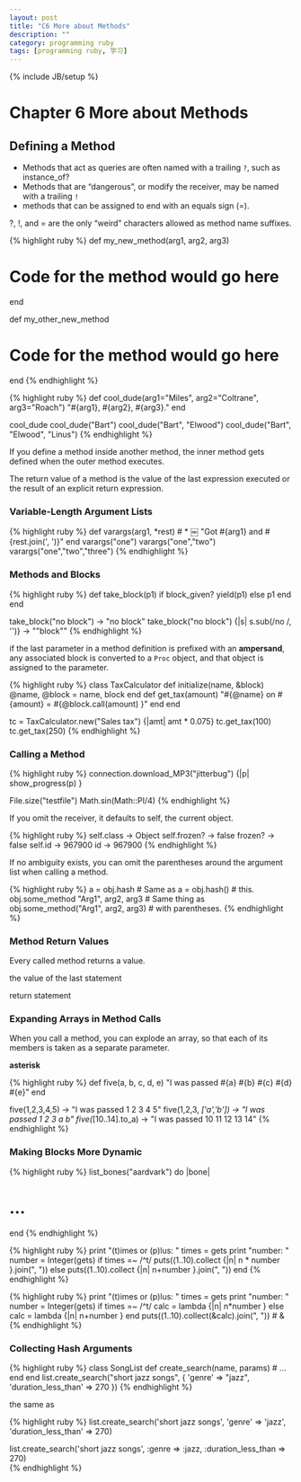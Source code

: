 ```yaml
---
layout: post
title: "C6 More about Methods"
description: ""
category: programming ruby
tags: [programming ruby, 学习]
---
```

{% include JB/setup %}

# Chapter 6 More about Methods

## Defining a Method

* Methods that act as queries are often named with a trailing `?`, such as instance_of?
* Methods that are “dangerous”, or modify the receiver, may be named with a trailing `!`
* methods that can be assigned to end with an equals sign (=).

?, !, and = are the only “weird” characters allowed as method name suffixes.

{% highlight ruby %}
def my_new_method(arg1, arg2, arg3)  # Code for the method would go hereend
def my_other_new_method  # Code for the method would go hereend
{% endhighlight %}

{% highlight ruby %}
def cool_dude(arg1="Miles", arg2="Coltrane", arg3="Roach")
  "#{arg1}, #{arg2}, #{arg3}."end
cool_dudecool_dude("Bart")cool_dude("Bart", "Elwood") cool_dude("Bart", "Elwood", "Linus")
{% endhighlight %}

If you define a method inside another method, the inner method gets defined when the outer method executes.

The return value of a method is the value of the last expression executed or the result of an explicit return expression.

### Variable-Length Argument Lists

{% highlight ruby %}
def varargs(arg1, *rest)  # *￼  "Got #{arg1} and #{rest.join(', ')}"end
varargs("one")
varargs("one","two")
varargs("one","two","three")
{% endhighlight %}

### Methods and Blocks

{% highlight ruby %}
def take_block(p1)  if block_given?    yield(p1)  else    p1
  endend
take_block("no block") -> "no block"
take_block("no block") {|s| s.sub(/no /, '')} -> ""block""
{% endhighlight %}


if the last parameter in a method definition is prefixed with an **ampersand**, any associated block is converted to a `Proc` object, and that object is assigned to the parameter.

{% highlight ruby %}
class TaxCalculator
  def initialize(name, &block)
    @name, @block = name, block
  end
  def get_tax(amount)
    "#{@name} on #{amount} = #{@block.call(amount) }"
  end
end

tc = TaxCalculator.new("Sales tax") {|amt| amt * 0.075}
tc.get_tax(100)
tc.get_tax(250)
{% endhighlight %}

### Calling a Method

{% highlight ruby %}
connection.download_MP3("jitterbug") {|p| show_progress(p) }

File.size("testfile")
Math.sin(Math::PI/4)
{% endhighlight %}

If you omit the receiver, it defaults to self, the current object.

{% highlight ruby %}
self.class → Object
self.frozen? → false
frozen? → false
self.id → 967900
id → 967900
{% endhighlight %}

If no ambiguity exists, you can omit the parentheses around the argument list when calling a method.

{% highlight ruby %}
a = obj.hash    # Same asa = obj.hash()  # this.obj.some_method "Arg1", arg2, arg3 # Same thing as obj.some_method("Arg1", arg2, arg3) # with parentheses.
{% endhighlight %}

### Method Return Values

Every called method returns a value.

the value of the last statement

return statement

### Expanding Arrays in Method Calls

When you call a method, you can explode an array,  so that each of its members is taken as a separate parameter. 

**asterisk**

{% highlight ruby %}
 def five(a, b, c, d, e)  "I was passed #{a} #{b} #{c} #{d} #{e}"end
five(1,2,3,4,5)   -> "I was passed 1 2 3 4 5"
five(1,2,3, *['a','b']) -> "I was passed 1 2 3 a b"
five(*[10..14].to_a) -> "I was passed 10 11 12 13 14"
{% endhighlight %}

### Making Blocks More Dynamic

{% highlight ruby %}
list_bones("aardvark") do |bone|
  # ...end
{% endhighlight %}


{% highlight ruby %}
print "(t)imes or (p)lus: "times = getsprint "number: "number = Integer(gets)if times =~ /^t/  puts((1..10).collect {|n| n * number }.join(", "))else  puts((1..10).collect {|n| n+number }.join(", "))end
{% endhighlight %}

{% highlight ruby %}
print "(t)imes or (p)lus: "times = getsprint "number: "number = Integer(gets)if times =~ /^t/  calc = lambda {|n| n*number }else  calc = lambda {|n| n+number }endputs((1..10).collect(&calc).join(", "))  # &
{% endhighlight %}

### Collecting Hash Arguments

{% highlight ruby %}
class SongList  def create_search(name, params)    # ... 
  endendlist.create_search("short jazz songs",                   {                    'genre' => "jazz",
					 'duration_less_than' => 270
					 })
{% endhighlight %}

the same as

{% highlight ruby %}
list.create_search('short jazz songs',                   'genre' => 'jazz',                   'duration_less_than' => 270)
list.create_search('short jazz songs',                   :genre => :jazz,                   :duration_less_than => 270)                  
{% endhighlight %}

